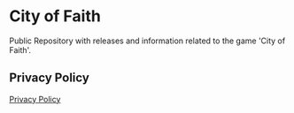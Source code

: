 # City of Faith
Public Repository with releases and information related to the game 'City of Faith'.

## Privacy Policy
[Privacy Policy](https://beetjuicer.github.io/city-of-faith-info/privacypolicy)
